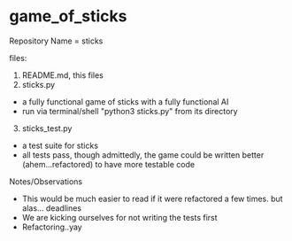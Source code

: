 # game_of_sticks


Repository Name = sticks

files:

1. README.md, this files
2. sticks.py
  - a fully functional game of sticks with a fully functional AI
  - run via terminal/shell "python3 sticks.py" from its directory
3. sticks_test.py
  - a test suite for sticks
  - all tests pass, though admittedly, the game could be written better
 (ahem...refactored) to have more testable code

 Notes/Observations
 - This would be much easier to read if it were refactored a few times. but
 alas... deadlines
 - We are kicking ourselves for not writing the tests first
 - Refactoring..yay

